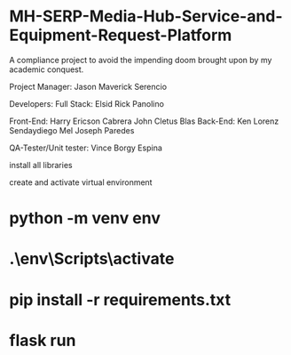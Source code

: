 # MH-SERP-Media-Hub-Service-and-Equipment-Request-Platform
A compliance project to avoid the impending doom brought upon by my academic conquest.

Project Manager: Jason Maverick Serencio

Developers:
  Full Stack: Elsid Rick Panolino
  
  Front-End:
            Harry Ericson Cabrera
            John Cletus Blas
  Back-End:
            Ken Lorenz Sendaydiego
            Mel Joseph Paredes

QA-Tester/Unit tester: Vince Borgy Espina

install all libraries

create and activate virtual environment
# python -m venv env
# .\env\Scripts\activate
# pip install -r requirements.txt
# flask run